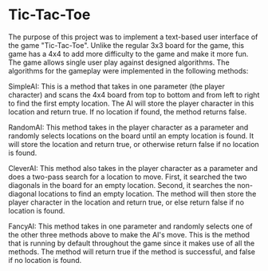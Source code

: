 # Tic-Tac-Toe

The purpose of this project was to implement a text-based user interface of the game "Tic-Tac-Toe". Unlike the regular 3x3 board for the game, this game has a 4x4 to add more difficulty to the game and make it more fun. The game allows single user play against designed algorithms. The algorithms for the gameplay were implemented in the following methods:

SimpleAI: This is a method that takes in one parameter (the player character) and scans the 4x4 board from top to bottom and from left to right to find the first empty location. The AI will store the player character in this location and return true. If no location if found, the method returns false. 

RandomAI: This method takes in the player character as a parameter and randomly selects locations on the board until an empty location is found. It will store the location and return true, or otherwise return false if no location is found. 

CleverAI: This method also takes in the player character as a parameter and does a two-pass search for a location to move. First, it searched the two diagonals in the board for an empty location. Second, it searches the non-diagonal locations to find an empty location. The method will then store the player character in the location and return true, or else return false if no location is found. 

FancyAI: This method takes in one parameter and randomly selects one of the other three methods above to make the AI's move. This is the method that is running by default throughout the game since it makes use of all the methods. The method will return true if the method is successful, and false if no location is found. 
